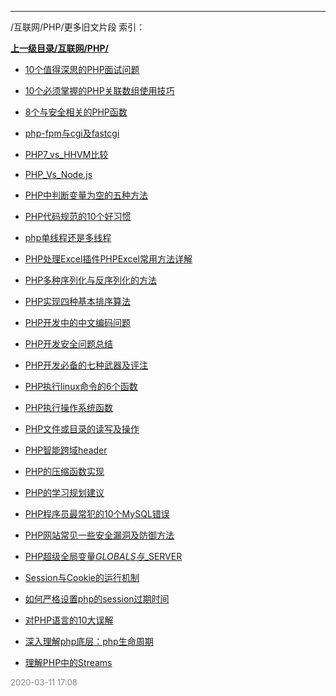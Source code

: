 
----

/互联网/PHP/更多旧文片段 索引：


**[上一级目录/互联网/PHP/](/互联网/PHP/)**

- [10个值得深思的PHP面试问题](/互联网/PHP/更多旧文片段/10个值得深思的PHP面试问题)

- [10个必须掌握的PHP关联数组使用技巧](/互联网/PHP/更多旧文片段/10个必须掌握的PHP关联数组使用技巧)

- [8个与安全相关的PHP函数](/互联网/PHP/更多旧文片段/8个与安全相关的PHP函数)

- [php-fpm与cgi及fastcgi](/互联网/PHP/更多旧文片段/php-fpm与cgi及fastcgi)

- [PHP7_vs_HHVM比较](/互联网/PHP/更多旧文片段/PHP7_vs_HHVM比较)

- [PHP_Vs_Node.js](/互联网/PHP/更多旧文片段/PHP_Vs_Node.js)

- [PHP中判断变量为空的五种方法](/互联网/PHP/更多旧文片段/PHP中判断变量为空的五种方法)

- [PHP代码规范的10个好习惯](/互联网/PHP/更多旧文片段/PHP代码规范的10个好习惯)

- [php单线程还是多线程](/互联网/PHP/更多旧文片段/php单线程还是多线程)

- [PHP处理Excel插件PHPExcel常用方法详解](/互联网/PHP/更多旧文片段/PHP处理Excel插件PHPExcel常用方法详解)

- [PHP多种序列化与反序列化的方法](/互联网/PHP/更多旧文片段/PHP多种序列化与反序列化的方法)

- [PHP实现四种基本排序算法](/互联网/PHP/更多旧文片段/PHP实现四种基本排序算法)

- [PHP开发中的中文编码问题](/互联网/PHP/更多旧文片段/PHP开发中的中文编码问题)

- [PHP开发安全问题总结](/互联网/PHP/更多旧文片段/PHP开发安全问题总结)

- [PHP开发必备的七种武器及评注](/互联网/PHP/更多旧文片段/PHP开发必备的七种武器及评注)

- [PHP执行linux命令的6个函数](/互联网/PHP/更多旧文片段/PHP执行linux命令的6个函数)

- [PHP执行操作系统函数](/互联网/PHP/更多旧文片段/PHP执行操作系统函数)

- [PHP文件或目录的读写及操作](/互联网/PHP/更多旧文片段/PHP文件或目录的读写及操作)

- [PHP智能跨域header](/互联网/PHP/更多旧文片段/PHP智能跨域header)

- [PHP的压缩函数实现](/互联网/PHP/更多旧文片段/PHP的压缩函数实现)

- [PHP的学习规划建议](/互联网/PHP/更多旧文片段/PHP的学习规划建议)

- [PHP程序员最常犯的10个MySQL错误](/互联网/PHP/更多旧文片段/PHP程序员最常犯的10个MySQL错误)

- [PHP网站常见一些安全漏洞及防御方法](/互联网/PHP/更多旧文片段/PHP网站常见一些安全漏洞及防御方法)

- [PHP超级全局变量$GLOBALS与$_SERVER](/互联网/PHP/更多旧文片段/PHP超级全局变量$GLOBALS与$_SERVER)

- [Session与Cookie的运行机制](/互联网/PHP/更多旧文片段/Session与Cookie的运行机制)

- [如何严格设置php的session过期时间](/互联网/PHP/更多旧文片段/如何严格设置php的session过期时间)

- [对PHP语言的10大误解](/互联网/PHP/更多旧文片段/对PHP语言的10大误解)

- [深入理解php底层：php生命周期](/互联网/PHP/更多旧文片段/深入理解php底层：php生命周期)

- [理解PHP中的Streams](/互联网/PHP/更多旧文片段/理解PHP中的Streams)


<font size=2 color='grey'> 2020-03-11 17:08 </font>